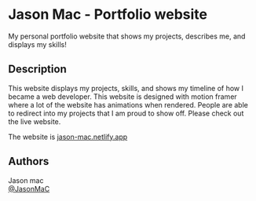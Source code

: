 # Jason Mac - Portfolio website

My personal portfolio website that shows my projects, describes me, and displays my skills!

## Description

This website displays my projects, skills, and shows my timeline of how I became a web developer. This website is designed with motion framer where a lot of the website has animations when rendered. People are able to redirect into my projects that I am proud to show off. Please check out the live website.

The website is [jason-mac.netlify.app](https://jason-mac.netlify.app)

## Authors

Jason mac  
[@JasonMaC](https://github.com/JasonMac123/)
